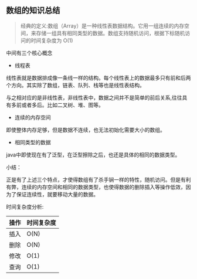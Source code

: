 数组的知识总结
---
  
> 经典的定义:数组（Array）是一种线性表数据结构。它用一组连续的内存空间，来存储一组具有相同类型的数据。数组支持随机访问，根据下标随机访问的时间复杂度为 O(1) 

中间有三个核心概念
- 线程表

线性表就是数据排成像一条线一样的结构。每个线性表上的数据最多只有前和后两个方向。其实除了数组，链表、队列、栈等也是线性表结构。

与之相对应的是非线性表，非线性表中，数据之间并不是简单的前后关系,往往具有多前或者多后。比如二叉树、堆、图等。
- 连续的内存空间

即使整体内存足够，但是数据不连续，也无法初始化需要大小的数组。

- 相同类型的数据

java中即使现在有了泛型，在泛型擦除之后，也还是具体的相同的数据类型。

小结：

正是有了上述三个特点，才使得数组有了杀手锏一样的特性，随机访问。但是有利有弊，连续的内存空间和相同的数据类型，也使得数据的删除插入等操作低效，因为了保证连续性，就要移动大量的数据。

时间复杂度分析:

操作     | 时间复杂度
-------- | -----
插入  | O(N)
删除  | O(N)
修改  | O(1)
查询  | O(1)
